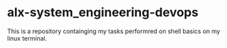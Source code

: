# alx-system_engineering-devops

This is a repository containging my tasks performred on shell basics on my linux terminal. 
